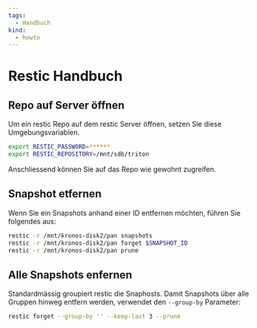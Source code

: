 ```yaml
---
tags:
  - Handbuch
kind:
  - howto
---
```

# Restic Handbuch

## Repo auf Server öffnen

Um ein restic Repo auf dem restic Server öffnen, setzen Sie diese Umgebungsvariablen.

```bash
export RESTIC_PASSWORD=******
export RESTIC_REPOSITORY=/mnt/sdb/triton
```

Anschliessend können Sie auf das Repo wie gewohnt zugreifen.

## Snapshot etfernen

Wenn Sie ein Snapshots anhand einer ID entfernen möchten, führen Sie folgendes aus:

```bash
restic -r /mnt/kronos-disk2/pan snapshots
restic -r /mnt/kronos-disk2/pan forget $SNAPSHOT_ID
restic -r /mnt/kronos-disk2/pan prune
```

## Alle Snapshots enfernen

Standardmässig groupiert restic die Snaphosts. Damit Snapshots über alle Gruppen hinweg entfern werden, verwendet den `--group-by` Parameter:

```bash
restic forget --group-by '' --keep-last 3 --prune
```